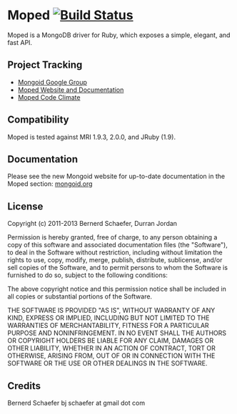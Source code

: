 Moped [![Build Status](https://secure.travis-ci.org/mongoid/moped.png?branch=master&.png)](http://travis-ci.org/mongoid/moped)
========

Moped is a MongoDB driver for Ruby, which exposes a simple, elegant, and fast
API.

Project Tracking
----------------

* [Mongoid Google Group](http://groups.google.com/group/mongoid)
* [Moped Website and Documentation](http://mongoid.org/en/moped/)
* [Moped Code Climate](https://codeclimate.com/github/mongoid/moped)

Compatibility
-------------

Moped is tested against MRI 1.9.3, 2.0.0, and JRuby (1.9).

Documentation
-------------

Please see the new Mongoid website for up-to-date documentation in
the Moped section: [mongoid.org](http://mongoid.org/en/moped/)

License
-------

Copyright (c) 2011-2013 Bernerd Schaefer, Durran Jordan

Permission is hereby granted, free of charge, to any person obtaining
a copy of this software and associated documentation files (the
"Software"), to deal in the Software without restriction, including
without limitation the rights to use, copy, modify, merge, publish,
distribute, sublicense, and/or sell copies of the Software, and to
permit persons to whom the Software is furnished to do so, subject to
the following conditions:

The above copyright notice and this permission notice shall be
included in all copies or substantial portions of the Software.

THE SOFTWARE IS PROVIDED "AS IS", WITHOUT WARRANTY OF ANY KIND,
EXPRESS OR IMPLIED, INCLUDING BUT NOT LIMITED TO THE WARRANTIES OF
MERCHANTABILITY, FITNESS FOR A PARTICULAR PURPOSE AND
NONINFRINGEMENT. IN NO EVENT SHALL THE AUTHORS OR COPYRIGHT HOLDERS BE
LIABLE FOR ANY CLAIM, DAMAGES OR OTHER LIABILITY, WHETHER IN AN ACTION
OF CONTRACT, TORT OR OTHERWISE, ARISING FROM, OUT OF OR IN CONNECTION
WITH THE SOFTWARE OR THE USE OR OTHER DEALINGS IN THE SOFTWARE.

Credits
-------

Bernerd Schaefer bj schaefer at gmail dot com
